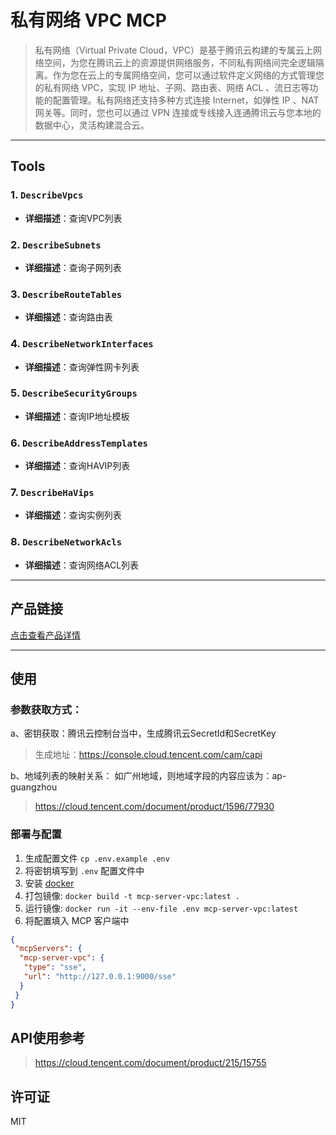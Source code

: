 # 私有网络 VPC MCP
> 私有网络（Virtual Private Cloud，VPC）是基于腾讯云构建的专属云上网络空间，为您在腾讯云上的资源提供网络服务，不同私有网络间完全逻辑隔离。作为您在云上的专属网络空间，您可以通过软件定义网络的方式管理您的私有网络 VPC，实现 IP 地址、子网、路由表、网络 ACL 、流日志等功能的配置管理。私有网络还支持多种方式连接 Internet，如弹性 IP 、NAT 网关等。同时，您也可以通过 VPN 连接或专线接入连通腾讯云与您本地的数据中心，灵活构建混合云。

---

## Tools

### 1. `DescribeVpcs`
- **详细描述**：查询VPC列表

### 2. `DescribeSubnets`
- **详细描述**：查询子网列表

### 3. `DescribeRouteTables`
- **详细描述**：查询路由表

### 4. `DescribeNetworkInterfaces`
- **详细描述**：查询弹性网卡列表

### 5. `DescribeSecurityGroups`
- **详细描述**：查询IP地址模板

### 6. `DescribeAddressTemplates`
- **详细描述**：查询HAVIP列表

### 7. `DescribeHaVips`
- **详细描述**：查询实例列表

### 8. `DescribeNetworkAcls`
- **详细描述**：查询网络ACL列表




---

## 产品链接
[点击查看产品详情](https://cloud.tencent.com/product/vpc)

---

## 使用


### 参数获取方式：

a、密钥获取：腾讯云控制台当中，生成腾讯云SecretId和SecretKey
> 生成地址：https://console.cloud.tencent.com/cam/capi

b、地域列表的映射关系：
如广州地域，则地域字段的内容应该为：ap-guangzhou
> https://cloud.tencent.com/document/product/1596/77930


### 部署与配置
1. 生成配置文件
   `cp .env.example .env`
2. 将密钥填写到 `.env` 配置文件中
3. 安装 [docker](https://www.docker.com/)
4. 打包镜像: `docker build -t mcp-server-vpc:latest .`
5. 运行镜像: `docker run -it --env-file .env mcp-server-vpc:latest`
6. 将配置填入 MCP 客户端中
```json
{
 "mcpServers": {
  "mcp-server-vpc": {
   "type": "sse",
   "url": "http://127.0.0.1:9000/sse"
  }
 }
}
```



## API使用参考

>https://cloud.tencent.com/document/product/215/15755



## 许可证

MIT
